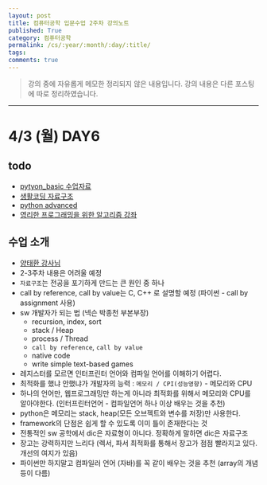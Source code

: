 ```yaml
---
layout: post
title: 컴퓨터공학 입문수업 2주차 강의노트
published: True
category: 컴퓨터공학
permalink: /cs/:year/:month/:day/:title/
tags:
comments: true
---
```

> 강의 중에 자유롭게 메모한 정리되지 않은 내용입니다.
강의 내용은 다른 포스팅에 따로 정리하였습니다.


---
# 4/3 (월) DAY6

## todo
- [pytyon_basic 수업자료](https://github.com/ythwork/ComputerScienceSchool/blob/master/lecture/basic/pytyon_basic3.md)
- [생활코딩 자료구조](https://opentutorials.org/module/1335)
- [python advanced](https://github.com/ythwork/ComputerScienceSchool/blob/master/lecture/advanced/python_advanced.md)
- [영리한 프로그래밍을 위한 알고리즘 강좌](https://www.inflearn.com/course/%EC%95%8C%EA%B3%A0%EB%A6%AC%EC%A6%98-%EA%B0%95%EC%A2%8C/)

## 수업 소개
- [양태환 강사님](https://github.com/ythwork/)
- 2-3주차 내용은 어려울 예정
- `자료구조`는 전공을 포기하게 만드는 큰 원인 중 하나
- call by reference, call by value는 C, C++ 로 설명할 예정 (파이썬 - call by assignment 사용)
- sw 개발자가 되는 법 (넥슨 박종천 부본부장)
  - recursion, index, sort
  - stack / Heap
  - process / Thread
  - `call by reference`, `call by value`
  - native code
  - write simple text-based games
- 레지스터를 모르면 인터프린터 언어와 컴파일 언어를 이해하기 어렵다.
- 최적화를 했냐 안했냐가 개발자의 능력 : `메모리 / CPI(성능영향)` - 메모리와 CPU
- 하나의 언어만, 웹프로그래밍만 하는게 아니라 최적화를 위해서 메모리와 CPU를 알아야한다. (인터프린터언어 - 컴파일언어 하나 이상 배우는 것을 추천)
- python은 메모리는 stack, heap(모든 오브젝트와 변수를 저장)만 사용한다.
- framework의 단점은 쉽게 할 수 있도록 이미 틀이 존재한다는 것
- 전통적인 sw 공학에서 dic은 자료형이 아니다. 정확하게 말하면 dic은 자료구조
- 장고는 강력하지만 느리다 (렉서, 파서 최적화를 통해서 장고가 점점 빨라지고 있다. 개선의 여지가 있음)
- 파이썬만 하지말고 컴파일러 언어 (자바)를 꼭 같이 배우는 것을 추천 (array의 개념 등이 다름)
